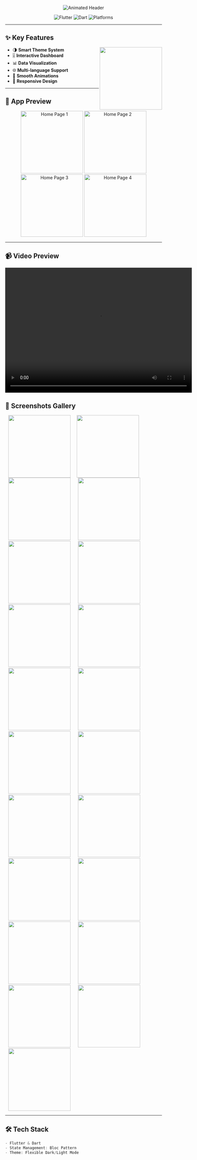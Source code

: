 <p align="center">
  <img src="https://readme-typing-svg.demolab.com?font=Fira+Code&weight=600&size=28&duration=3000&pause=500&color=22C55E&center=true&vCenter=true&width=435&lines=%F0%9F%8E%A5+System+App+%F0%9F%92%BB;Modern+Dashboard+%26+Profile;%F0%9F%8C%8E+Dark%2FLight+Theme" alt="Animated Header">
</p>

<p align="center">
  <img src="https://img.shields.io/badge/Flutter-02569B?style=for-the-badge&logo=flutter&logoColor=white" alt="Flutter">
  <img src="https://img.shields.io/badge/Dart-0175C2?style=for-the-badge&logo=dart&logoColor=white" alt="Dart">
  <img src="https://img.shields.io/badge/Platforms-Android%20%7C%20iOS-informational?style=for-the-badge" alt="Platforms">
</p>

---

## ✨ Key Features
<p align="center">
  <img src="https://media.giphy.com/media/3o7TKRQZmj8yjJfzAI/giphy.gif" width="200" align="right">

- 🌗 **Smart Theme System**
- 🎚️ **Interactive Dashboard**
- 📊 **Data Visualization**
- 🌐 **Multi-language Support**
- 🔄 **Smooth Animations**
- 📱 **Responsive Design**
</p>

---


## 🎥 App Preview
<!-- Replace with your GIFs later -->
<p align="center">
  <img src="Readme/home_page1.png" width="200" alt="Home Page 1">
  <img src="Readme/home_page2.png" width="200" alt="Home Page 2">
  <img src="Readme/home_page3.png" width="200" alt="Home Page 3">
  <img src="Readme/home_page4.png" width="200" alt="Home Page 4">
</p>

---

<!-- video of the whole system -->

## 📹 Video Preview
<video src="Readme/record_the_system.mp4" width="600" height="400" controls></video>



## 📸 Screenshots Gallery

<img src="Readme/1.png" width="200" align="left" hspace="10">
<img src="Readme/2.png" width="200" hspace="10">
<img src="Readme/3.png" width="200" hspace="10">
<img src="Readme/4.png" width="200" hspace="10">
<img src="Readme/5.png" width="200" hspace="10">
<img src="Readme/6.png" width="200" hspace="10">
<img src="Readme/7.png" width="200" hspace="10">
<img src="Readme/8.png" width="200" hspace="10">
<img src="Readme/9.png" width="200" hspace="10">
<img src="Readme/10.png" width="200" hspace="10">
<img src="Readme/11.png" width="200" hspace="10">
<img src="Readme/12.png" width="200" hspace="10">
<img src="Readme/13.png" width="200" hspace="10">
<img src="Readme/14.png" width="200" hspace="10">
<img src="Readme/15.png" width="200" hspace="10">
<img src="Readme/16.png" width="200" hspace="10">
<img src="Readme/17.png" width="200" hspace="10">
<img src="Readme/18.png" width="200" hspace="10">
<img src="Readme/19.png" width="200" hspace="10">
<img src="Readme/20.png" width="200" hspace="10">
<img src="Readme/21.png" width="200" hspace="10">

<br clear="left">

---

## 🛠️ Tech Stack
```dart
- Flutter & Dart
- State Management: Bloc Pattern
- Theme: Flexible Dark/Light Mode
